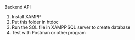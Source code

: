 Backend API

1. Install XAMPP
2. Put this folder in htdoc
3. Run the SQL file in XAMPP SQL server to create database
4. Test with Postman or other program

